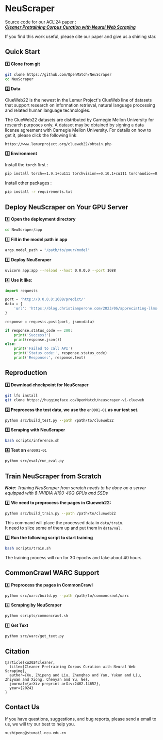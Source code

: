# NeuScraper

Source code for our ACL'24 paper :  
***[Cleaner Pretraining Corpus Curation with Neural Web Scraping](https://arxiv.org/abs/2402.14652)***  

If you find this work useful, please cite our paper  and give us a shining star.

## Quick Start

**1️⃣ Clone from git**

```bash
git clone https://github.com/OpenMatch/NeuScraper
cd NeuScraper
```

**2️⃣ Data**

ClueWeb22 is the newest in the Lemur Project's ClueWeb line of datasets that support research on information retrieval, natural language processing and related human language technologies. 

The ClueWeb22 datasets are distributed by Carnegie Mellon University for research purposes only. A dataset may be obtained by signing a data license agreement with Carnegie Mellon University. For details on how to get it, please click the following link:

```bash
https://www.lemurproject.org/clueweb22/obtain.php
```

**3️⃣ Environment**

Install the `torch` first :

```bash
pip install torch==1.9.1+cu111 torchvision==0.10.1+cu111 torchaudio==0.9.1 -f https://download.pytorch.org/whl/torch_stable.html
```

Install other packages :

```bash
pip install -r requirements.txt
```



## Deploy NeuScraper on Your GPU Server

1️⃣ **Open the deployment directory**

```bash
cd NeuScraper/app
```

2️⃣ **Fill in the model path in app**

```bash
args.model_path = "/path/to/your/model"
```

3️⃣ **Deploy NeuScraper**

```bash
uvicorn app:app --reload --host 0.0.0.0 --port 1688
```

4️⃣ **Use it like:**

```python
import requests

port = 'http://0.0.0.0:1688/predict/'
data = {
    'url': 'https://blog.christianperone.com/2023/06/appreciating-llms-data-pipelines/'
}

response = requests.post(port, json=data)

if response.status_code == 200:
    print('Success!')
    print(response.json())
else:
    print('Failed to call API')
    print('Status code:', response.status_code)
    print('Response:', response.text)
```



## Reproduction

**1️⃣ Download checkpoint for NeuScraper**

```bash
git lfs install
git clone https://huggingface.co/OpenMatch/neuscraper-v1-clueweb
```

**2️⃣ Preprocess the test data, we use the** `en0001-01` **as our test set.**

```bash
python src/build_test.py --path /path/to/clueweb22
```

**3️⃣ Scraping with NeuScraper**

```bash
bash scripts/inference.sh
```

**4️⃣ Test on** `en0001-01`

```bash
python src/eval/run_eval.py
```



## Train NeuScraper from Scratch 

***Note:** Training NeuScraper from scratch needs to be done on a server equipped with 8 NVIDIA A100-40G GPUs and SSDs*

1️⃣ **We need to preprocess the pages in Clueweb22:**

```bash
python src/build_train.py --path /path/to/clueweb22
```

This command will place the processed data in `data/train`.  
It need to slice some of them up and put them in `data/val`.

2️⃣ **Run the following script to start training**

```bash
bash scripts/train.sh
```

The training process will run for 30 epochs and take about 40 hours. 



## CommonCrawl WARC Support

1️⃣ **Preprocess the pages in CommonCrawl**

```bash
python src/warc/build.py --path /path/to/commoncrawl/warc
```

2️⃣ **Scraping by NeuScraper**

```bash
python scripts/commoncrawl.sh
```

3️⃣ **Get Text**

```bash
python src/warc/get_text.py
```



## Citation

```
@article{xu2024cleaner,
  title={Cleaner Pretraining Corpus Curation with Neural Web Scraping},
  author={Xu, Zhipeng and Liu, Zhenghao and Yan, Yukun and Liu, Zhiyuan and Xiong, Chenyan and Yu, Ge},
  journal={arXiv preprint arXiv:2402.14652},
  year={2024}
}
```



## Contact Us

If you have questions, suggestions, and bug reports, please send a email to us, we will try our best to help you. 

```bash
xuzhipeng@stumail.neu.edu.cn  
```